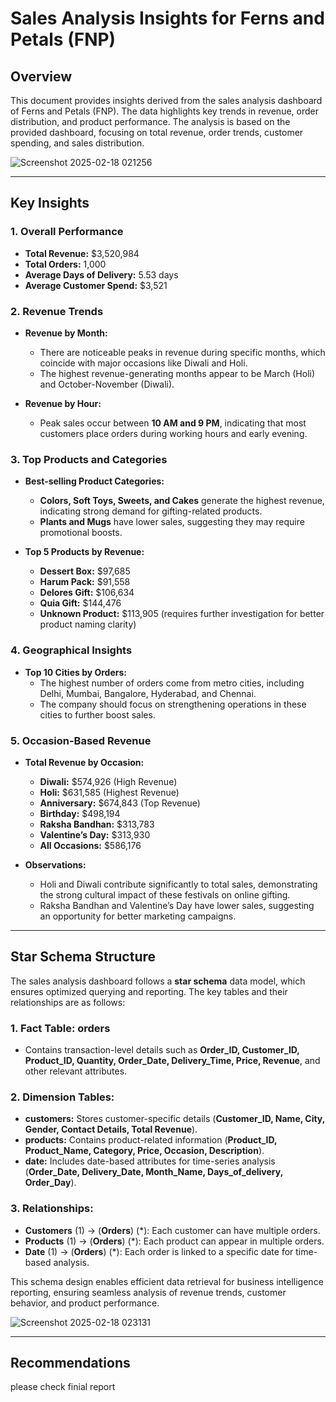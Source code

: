 # Sales Analysis Insights for Ferns and Petals (FNP) 

## Overview
This document provides insights derived from the sales analysis dashboard of Ferns and Petals (FNP). The data highlights key trends in revenue, order distribution, and product performance. The analysis is based on the provided dashboard, focusing on total revenue, order trends, customer spending, and sales distribution.

![Screenshot 2025-02-18 021256](https://github.com/user-attachments/assets/22bd11a3-248f-4e4e-a291-e98bf509e3b3)

---

## Key Insights

### 1. **Overall Performance**
- **Total Revenue:** $3,520,984
- **Total Orders:** 1,000
- **Average Days of Delivery:** 5.53 days
- **Average Customer Spend:** $3,521

### 2. **Revenue Trends**
- **Revenue by Month:**
  - There are noticeable peaks in revenue during specific months, which coincide with major occasions like Diwali and Holi.
  - The highest revenue-generating months appear to be March (Holi) and October-November (Diwali).
  
- **Revenue by Hour:**
  - Peak sales occur between **10 AM and 9 PM**, indicating that most customers place orders during working hours and early evening.

### 3. **Top Products and Categories**
- **Best-selling Product Categories:**
  - **Colors, Soft Toys, Sweets, and Cakes** generate the highest revenue, indicating strong demand for gifting-related products.
  - **Plants and Mugs** have lower sales, suggesting they may require promotional boosts.

- **Top 5 Products by Revenue:**
  - **Dessert Box:** $97,685
  - **Harum Pack:** $91,558
  - **Delores Gift:** $106,634
  - **Quia Gift:** $144,476
  - **Unknown Product:** $113,905 (requires further investigation for better product naming clarity)

### 4. **Geographical Insights**
- **Top 10 Cities by Orders:**
  - The highest number of orders come from metro cities, including Delhi, Mumbai, Bangalore, Hyderabad, and Chennai.
  - The company should focus on strengthening operations in these cities to further boost sales.

### 5. **Occasion-Based Revenue**
- **Total Revenue by Occasion:**
  - **Diwali:** $574,926 (High Revenue)
  - **Holi:** $631,585 (Highest Revenue)
  - **Anniversary:** $674,843 (Top Revenue)
  - **Birthday:** $498,194
  - **Raksha Bandhan:** $313,783
  - **Valentine’s Day:** $313,930
  - **All Occasions:** $586,176
  
- **Observations:**
  - Holi and Diwali contribute significantly to total sales, demonstrating the strong cultural impact of these festivals on online gifting.
  - Raksha Bandhan and Valentine’s Day have lower sales, suggesting an opportunity for better marketing campaigns.

---

## Star Schema Structure
The sales analysis dashboard follows a **star schema** data model, which ensures optimized querying and reporting. The key tables and their relationships are as follows:

### 1. **Fact Table: orders**
   - Contains transaction-level details such as **Order_ID, Customer_ID, Product_ID, Quantity, Order_Date, Delivery_Time, Price, Revenue**, and other relevant attributes.

### 2. **Dimension Tables:**
   - **customers:** Stores customer-specific details (**Customer_ID, Name, City, Gender, Contact Details, Total Revenue**).
   - **products:** Contains product-related information (**Product_ID, Product_Name, Category, Price, Occasion, Description**).
   - **date:** Includes date-based attributes for time-series analysis (**Order_Date, Delivery_Date, Month_Name, Days_of_delivery, Order_Day**).

### 3. **Relationships:**
   - **Customers** (1) → (**Orders**) (*): Each customer can have multiple orders.
   - **Products** (1) → (**Orders**) (*): Each product can appear in multiple orders.
   - **Date** (1) → (**Orders**) (*): Each order is linked to a specific date for time-based analysis.

This schema design enables efficient data retrieval for business intelligence reporting, ensuring seamless analysis of revenue trends, customer behavior, and product performance.

![Screenshot 2025-02-18 023131](https://github.com/user-attachments/assets/37690e1b-1ac3-41e6-9f62-934b6a219bf8)

---

## Recommendations

please check finial report


